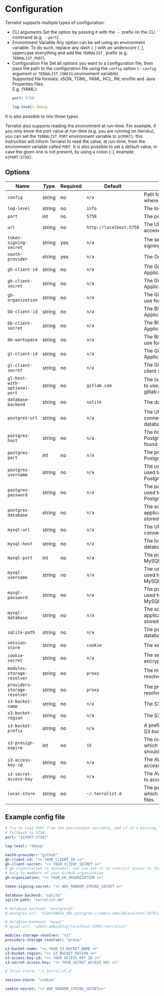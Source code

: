 # Configuration

Terralist supports multiple types of configuration:
+ CLI arguments
  Set the option by passing it with the `--` prefix on the CLI command (e.g. `--port`).
+ Environment Variable
  Any option can be set using an environment variable. To do such, replace any dash (`-`) with an underscore (`_`), uppercase everything and add the `TERRALIST_` prefix (e.g. `TERRALIST_PORT`).
+ Configuration File
  Set all options you want to a configuration file, then pass the path to the configuration file using the `config` option (`--config` argument or `TERRALIST_CONFIG` environment variable).
  <br /> Supported file formats: JSON, TOML, YAML, HCL, INI, envfile and Java Properties files.
  <br /> E.g. (YAML):
  ```yaml
  port: 5758

  log-level: debug
  ```

It is also possible to mix those types.

Terralist also supports reading the environment at run-time. For example, if you only know the port value at run-time (e.g. you are running on Heroku), you can set the `TERRALIST_PORT` environment variable to `${PORT}`; this instruction will inform Terralist to read the value, at run-time, from the environment variable called `PORT`. It is also possible to set a default value, in case the given one is not present, by using a colon (`:`), example: `${PORT:5758}`.

## Options

| Name                         | Type   | Required | Default                 | Description                                                           |
| ---------------------------- | ------ | -------- | ----------------------- | --------------------------------------------------------------------- |
| `config`                     | string | no       | `n/a`                   | Path to YAML config file where flag values are set.                   |
| `log-level`                  | string | no       | `info`                  | The log level.                                                        |
| `port`                       | int    | no       | `5758`                  | The port to bind to.                                                  |
| `url`                        | string | no       | `http://localhost:5758` | The URL that Terralist is accessible from.                            |
| `token-signing-secret`       | string | yes      | `n/a`                   | The secret to use when signing authorization tokens.                  |
| `oauth-provider`             | string | yes      | `n/a`                   | The OAuth 2.0 provider.                                               |
| `gh-client-id`               | string | no       | `n/a`                   | The GitHub OAuth Application client ID.                               |
| `gh-client-secret`           | string | no       | `n/a`                   | The GitHub OAuth Application client secret.                           |
| `gh-organization`            | string | no       | `n/a`                   | The GitHub organization to use for user validation.                   |
| `bb-client-id`               | string | no       | `n/a`                   | The BitBucket OAuth Application client ID.                            |
| `bb-client-secret`           | string | no       | `n/a`                   | The BitBucket OAuth Application client secret.                        |
| `bb-workspace`               | string | no       | `n/a`                   | The BitBucket workspace to use for user validation.                   |
| `gl-client-id`               | string | no       | `n/a`                   | The GitLab OAuth Application client ID.                               |
| `gl-client-secret`           | string | no       | `n/a`                   | The Gitlab OAuth Application client secret.                           |
| `gl-host-with-optional-port` | string | no       | `gitlab.com`            | The (self hosted) GitLab host to use. E.g. gitlab.mycompany.com:8443  |
| `database-backend`           | string | no       | `sqlite`                | The database backend.                                                 |
| `postgres-url`               | string | no       | `n/a`                   | The URL that can be used to connect to PostgreSQL database.           |
| `postgres-host`              | string | no       | `n/a`                   | The host where the PostgreSQL database can be found.                  |
| `postgres-port`              | int    | no       | `n/a`                   | The port on which the PostgreSQL database listens.                    |
| `postgres-username`          | string | no       | `n/a`                   | The username that can be used to authenticate to PostgreSQL database. |
| `postgres-password`          | string | no       | `n/a`                   | The password that can be used to authenticate to PostgreSQL database. |
| `postgres-database`          | string | no       | `n/a`                   | The schema name on which application data should be stored.           |
| `mysql-url`                  | string | no       | `n/a`                   | The URL that can be used to connect to MySQL database.                |
| `mysql-host`                 | string | no       | `n/a`                   | The host where the MySQL database can be found.                       |
| `mysql-port`                 | int    | no       | `n/a`                   | The port on which the MySQL database listens.                         |
| `mysql-username`             | string | no       | `n/a`                   | The username that can be used to authenticate to MySQL database.      |
| `mysql-password`             | string | no       | `n/a`                   | The password that can be used to authenticate to MySQL database.      |
| `mysql-database`             | string | no       | `n/a`                   | The schema name on which application data should be stored.           |
| `sqlite-path`                | string | no       | `n/a`                   | The path to the SQLite database.                                      |
| `session-store`              | string | no       | `cookie`                | The session store backend.                                            |
| `cookie-secret`              | string | no       | `n/a`                   | The secret to use for cookie encryption.                              |
| `modules-storage-resolver`   | string | no       | `proxy`                 | The modules storage resolver.                                         |
| `providers-storage-resolver` | string | no       | `proxy`                 | The providers storage resolver.                                       |
| `s3-bucket-name`             | string | no       | `n/a`                   | The S3 bucket name.                                                   |
| `s3-bucket-region`           | string | no       | `n/a`                   | The S3 bucket region.                                                 |
| `s3-bucket-prefix`           | string | no       | `n/a`                   | A prefix to be added to the S3 bucket keys.                           |
| `s3-presign-expire`          | int    | no       | `15`                    | The number of minutes after which the presigned URLs should expire.   |
| `s3-access-key-id`           | string | no       | `n/a`                   | The AWS access key ID to access the S3 bucket.                        |
| `s3-secret-access-key`       | string | no       | `n/a`                   | The AWS secret access key to access the S3 bucket.                    |
| `local-store`                | string | no       | `~/.terralist.d`        | The path to a directory in which Terralist can store files.           |

## Example config file

```yaml
# Try to read PORT from the environment variable, and if it's missing,
# fallback to 5758
port: "${PORT:5758}"

log-level: "debug"

oauth-provider: "github"
gh-client-id: "<< YOUR_CLIENT_ID >>"
gh-client-secret: "<< YOUR_CLIENT_SECRET >>"
# gh-organization is optional, you can set it to restrict access to the registry
# only to members of your GitHub organization
gh-organization: "<< YOUR_GH_ORGANIZATION >>"

token-signing-secret: "<< ANY_RANDOM_STRING_SECRET >>"

database-backend: "sqlite"
sqlite-path: "terralist.db"

# database-backend: "postgresql"
# postgres-url: "${DATABASE_URL:postgres://admin:admin@localhost:5678/public}"

# database-backend: "mysql"
# mysql-url: "admin:admin@tcp(localhost:3306)/terralist"

modules-storage-resolver: "s3"
providers-storage-resolver: "proxy"

s3-bucket-name: "<< YOUR_S3_BUCKET_NAME >>"
s3-bucket-region: "<< S3_BUCKET_REGION >>"
s3-access-key-id: "<< YOUR_ACCESS_KEY_ID >>"
s3-secret-access-key: "<< YOUR_SECRET_ACCESS_KEY >>"

# local-store: "~/.terralist.d"

session-store: "cookie"

cookie-secret: "<< ANY_RANDOM_STRING_SECRET>>"
```
